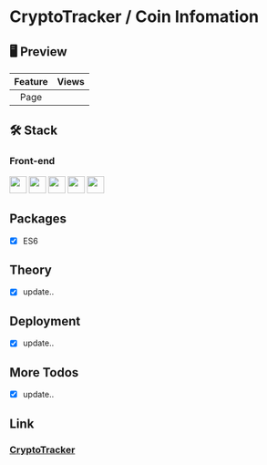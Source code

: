 # CryptoTracker / Coin Infomation

## 🖥 Preview

| Feature | Views |
| :-----: | :---: |
|  Page   |       |

## 🛠 Stack

### Front-end

<img height="30" src="https://img.shields.io/badge/HTML5-E34F26?style=for-the-badge&logo=HTML5&logoColor=white" /> <img height="30" src="https://img.shields.io/badge/CSS3-1572B6?style=for-the-badge&logo=CSS3&logoColor=white"/> <img height="30" src="https://img.shields.io/badge/Javascript-black?style=for-the-badge&logo=Javascript&logoColor=F7DF1E"/>
<img height="30" src="https://camo.githubusercontent.com/401c2a7eb89ce4e070033f59b5829fc8de15ea06241e9a0becf1c4dc57c2fdbb/68747470733a2f2f696d672e736869656c64732e696f2f62616467652f52656163742d626c61636b3f7374796c653d666f722d7468652d6261646765266c6f676f3d5265616374266c6f676f436f6c6f723d23363144414642"/>
<img height="30" src="https://camo.githubusercontent.com/cbf63932145b212893e33c44e0ab7ecbb6b679566e6d407b85a15c92c9ef0b47/68747470733a2f2f696d672e736869656c64732e696f2f62616467652f547970657363726970742d626c61636b3f7374796c653d666f722d7468652d6261646765266c6f676f3d54797065736372697074266c6f676f436f6c6f723d333137384336"/>

## Packages

- [x] ES6

## Theory

- [x] update..

## Deployment

- [x] update..

## More Todos

- [x] update..

## Link

### [CryptoTracker](http://pajang1515.dothome.co.kr/crypto/)
